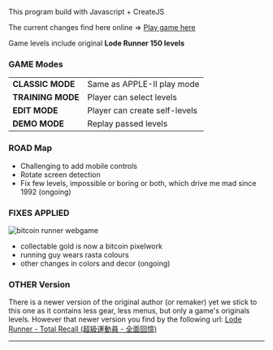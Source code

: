 
This program build with Javascript + CreateJS

The current changes find here online => [Play game here](https://angrybud.com/games/loderunner/)

Game levels include original <b>Lode Runner 150 levels</b>

### GAME Modes
<table>
<tr>
<td><b>CLASSIC MODE</b></td> 
<td>Same as APPLE-II play mode</td>
</tr>

<tr>
<td><b>TRAINING MODE</b></td> 
<td>Player can select levels</td>
</tr>

<tr>
<td><b>EDIT MODE</b></td> 
<td>Player can create self-levels</td>
</tr>

<tr>
<td><b>DEMO MODE</b></td> 
<td>Replay passed levels</td>
</tr>

</table>

### ROAD Map

- Challenging to add mobile controls
- Rotate screen detection
- Fix few levels, impossible or boring or both, which drive me mad since 1992 (ongoing)

### FIXES APPLIED

![bitcoin runner webgame](https://angrybud.com/wp-content/uploads/2020/04/loderunner_zx_screenshot-1536x1059.png)

- collectable gold is now a bitcoin pixelwork
- running guy wears rasta colours
- other changes in colors and decor (ongoing)

### OTHER Version

There is a newer version of the original author (or remaker) yet we stick to this one as it contains less gear, less menus, but only a game's originals levels. However that newer version you find by the following url: <a href="https://github.com/SimonHung/LodeRunner_TotalRecall">Lode Runner - Total Recall (超級運動員 - 全面回憶)</a>
 

------------------------------------
